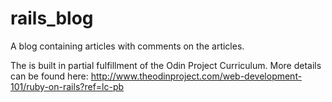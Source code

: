 # rails_blog
A blog containing articles with comments on the articles.


The is built in partial fulfillment of the Odin Project Curriculum. More details can be found here: http://www.theodinproject.com/web-development-101/ruby-on-rails?ref=lc-pb

